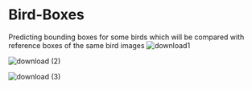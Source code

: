 # Bird-Boxes
Predicting bounding boxes for some birds which will be compared with reference boxes of the same bird images
![download1](https://github.com/harshitstark13/Bird-Boxes/assets/95651978/f6c96cc7-8438-4567-be81-f8d9dbd44eb5)

![download (2)](https://github.com/harshitstark13/Bird-Boxes/assets/95651978/950aa20a-9420-4cb0-9c84-cedec9501e7a)

![download (3)](https://github.com/harshitstark13/Bird-Boxes/assets/95651978/5065fb01-89dc-4bbb-bca6-89b7910f7750)
